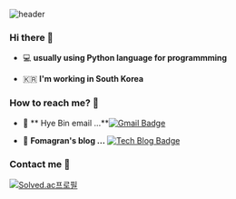 ![header](https://capsule-render.vercel.app/api?type=Waving&color=gradient&height=300&section=header&text=state&fontSize=90&animation=fadeIn)

### Hi there 👋   

 - 💻   **usually using Python language for programmming**    

 - 🇰🇷  **I'm working in South Korea**

### How to reach me? 🤔

- :e-mail:  ** Hye Bin email ...**[![Gmail Badge](https://img.shields.io/badge/Gmail-d14836?style=flat-square&logo=Gmail&logoColor=white&link=mailto:dlgpqls98@naver.com)](mailto:dlgpqls98@naver.com)

- 📒  **Fomagran's blog ...** [![Tech Blog Badge](http://img.shields.io/badge/-Tech%20blog-black?style=flat-square&logo=blogger&logoColor=white&link=https://fomaios.tistory.com/)](https://fomaios.tistory.com/)



### Contact me :iphone: 

[![Solved.ac프로필](http://mazassumnida.wtf/api/v2/generate_badge?boj=dlgpqls9896)](https://solved.ac/dlgpqls9896)
